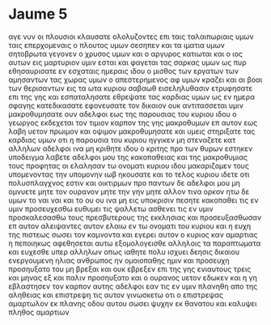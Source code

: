 # Jaume 5
αγε νυν οι πλουσιοι κλαυσατε ολολυζοντες επι ταις ταλαιπωριαις υμων ταις επερχομεναις
ο πλουτος υμων σεσηπεν και τα ιματια υμων σητοβρωτα γεγονεν
ο χρυσος υμων και ο αργυρος κατιωται και ο ιος αυτων εις μαρτυριον υμιν εσται και φαγεται τας σαρκας υμων ως πυρ εθησαυρισατε εν εσχαταις ημεραις
ιδου ο μισθος των εργατων των αμησαντων τας χωρας υμων ο απεστερημενος αφ υμων κραζει και αι βοαι των θερισαντων εις τα ωτα κυριου σαβαωθ εισεληλυθασιν 
ετρυφησατε επι της γης και εσπαταλησατε εθρεψατε τας καρδιας υμων ως εν ημερα σφαγης
κατεδικασατε εφονευσατε τον δικαιον ουκ αντιτασσεται υμιν
μακροθυμησατε ουν αδελφοι εως της παρουσιας του κυριου ιδου ο γεωργος εκδεχεται τον τιμιον καρπον της γης μακροθυμων επ αυτον εως λαβη υετον πρωιμον και οψιμον
μακροθυμησατε και υμεις στηριξατε τας καρδιας υμων οτι η παρουσια του κυριου ηγγικεν
μη στεναζετε κατ αλληλων αδελφοι ινα μη κριθητε ιδου ο κριτης προ των θυρων εστηκεν
υποδειγμα λαβετε αδελφοι μου της κακοπαθειας και της μακροθυμιας τους προφητας οι ελαλησαν τω ονοματι κυριου
ιδου μακαριζομεν τους υπομενοντας την υπομονην ιωβ ηκουσατε και το τελος κυριου ιδετε οτι πολυσπλαγχνος εστιν και οικτιρμων
προ παντων δε αδελφοι μου μη ομνυετε μητε τον ουρανον μητε την γην μητε αλλον τινα ορκον ητω δε υμων το ναι ναι και το ου ου ινα μη εις υποκρισιν πεσητε
κακοπαθει τις εν υμιν προσευχεσθω ευθυμει τις ψαλλετω
ασθενει τις εν υμιν προσκαλεσασθω τους πρεσβυτερους της εκκλησιας και προσευξασθωσαν επ αυτον αλειψαντες αυτον ελαιω εν τω ονοματι του κυριου 
και η ευχη της πιστεως σωσει τον καμνοντα και εγερει αυτον ο κυριος καν αμαρτιας η πεποιηκως αφεθησεται αυτω
εξομολογεισθε αλληλοις τα παραπτωματα και ευχεσθε υπερ αλληλων οπως ιαθητε πολυ ισχυει δεησις δικαιου ενεργουμενη
ηλιας ανθρωπος ην ομοιοπαθης ημιν και προσευχη προσηυξατο του μη βρεξαι και ουκ εβρεξεν επι της γης ενιαυτους τρεις και μηνας εξ
και παλιν προσηυξατο και ο ουρανος υετον εδωκεν και η γη εβλαστησεν τον καρπον αυτης
αδελφοι εαν τις εν υμιν πλανηθη απο της αληθειας και επιστρεψη τις αυτον 
γινωσκετω οτι ο επιστρεψας αμαρτωλον εκ πλανης οδου αυτου σωσει ψυχην εκ θανατου και καλυψει πληθος αμαρτιων
